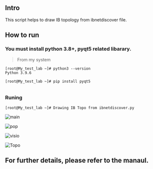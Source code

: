 ## Intro

 This script helps to draw IB topology from ibnetdiscover file.
 

## How to run

 ### You must install python 3.8+, pyqt5 related libarary. 

> From my system
     
```
[root@My_test_lab ~]# python3 --version
Python 3.9.6

[root@My_test_lab ~]# pip install pyqt5


```

 ### Runing
      

```
[root@My_test_lab ~]# Drawing IB Topo from ibnetdiscover.py

```


![main](https://github.com/HyungKwang/My-Programing/assets/91254602/fbf670fd-9a11-46a7-8fd0-415cbd412eaf)

![pop](https://github.com/HyungKwang/My-Programing/assets/91254602/1327ad37-f221-4a72-b489-d1f8875d13d7)

![visio](https://github.com/HyungKwang/My-Programing/assets/91254602/8addb4bd-6225-433c-b21d-f7daa4b04ffd)

![Topo](https://github.com/HyungKwang/My-Programing/assets/91254602/6175cb2c-59d8-4fea-a275-87070aefacd1)



## For further details, please refer to the manaul.
